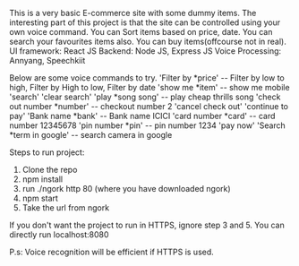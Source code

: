 This is a very basic E-commerce site with some dummy items. The interesting part of this project is that the site can be controlled using your own voice command. You can Sort items based on price, date. You can search your favourites items also.
You can buy items(offcourse not in real).
UI framework: React JS
Backend: Node JS, Express JS
Voice Processing: Annyang, Speechkiit

Below are some voice commands to try.
'Filter by *price' -- Filter by low to high, Filter by High to low, Filter by date
'show me *item' -- show me mobile
'search'
'clear search'
'play *song song' -- play cheap thrills song
'check out number *number' -- checkout number 2
'cancel check out'
'continue to pay'
'Bank name *bank' -- Bank name ICICI
'card number *card' -- card number 12345678
'pin number *pin' -- pin number 1234
'pay now'
'Search *term in google' -- search camera in google

Steps to run project:
1. Clone the repo
2. npm install
3. run ./ngork http 80 (where you have downloaded ngork)
4. npm start
5. Take the url from ngork

If you don't want the project to run in HTTPS, ignore step 3 and 5. You can directly run localhost:8080

P.s: Voice recognition will be efficient if HTTPS is used.
